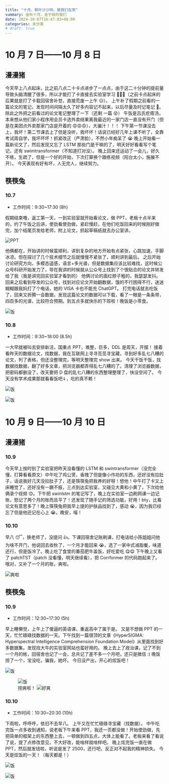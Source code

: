 ```yaml
---
title: "十月，枫叶沙沙响，是我们在笑"
summary: 金秋十月，金子般的我们
date: 2024-10-07T16:47:03+08:00
categories: 未分类
# draft: true
---
```


# 10 月 7 日——10 月 8 日

## 漫漫猪

今天早上八点起床，比之前八点二十卡点进步了一点点，由于这二十分钟的提前量导致头脑清醒了很多，所以才能打了卡直接去实验室学习 🥳🥳🥳（之前卡点起床的后果就是打了卡载回宿舍补觉，直接荒废一上午 😥）。
上午补了假期之前看的一篇论文的笔记，发现时间间隔太久了好多内容记不起来，以后尽量及时记笔记 💪。除此之外把之前看过的论文笔记整理了一下（还剩 一篇 😝）
午饭是吕氏疙瘩汤，本来想从他们家小程序用会员卡选外卖结果离我最近的一家门店一直没有开门（但是在美团点外卖那家门店是开着的 😡😡😡），大骗汁！！！
下午第一节课没去上，我坏！第二节课去上了但是没听，我坏坏！话说已经好几年上课不听了，全靠考试周自学，我坏坏坏！抓紧改正（严肃脸），不然小年痴呆了 😭
晚上开始看一篇新论文了，然后发现又忘了 LSTM 那些门是干嘛的了，明天好好看看写个笔记，还有 swimtransformer（不知道打对没）。
晚上回来还运动了一会儿，好久不练，生疏了，但是一个好的开始，下次打算换个跟练视频（阳台太小，施展不开）。
今天表现有好有坏，人无完人，继续努力。

## 筷筷兔

### 10.7

- 工作时间：9:30~17:30 (8h)

假期结束噜，返工第一天，一到实验室就开始看论文，做 PPT，老板十点半来的，约了午饭之后讲，使劲看使劲做，紧赶慢赶，在他们吃饭回来的时候刚好做完，加个结尾页发给老师，附上论文，抓起草稿纸就去办公室讲。

![PPT](./imgs/ppt.png "讲的就是这个$\Uparrow$PPT")

他俩都在，开始讲的时候蛮顺利，讲到复杂的地方开始有点紧张，心跳加速，手脚冰凉。但在探讨了几个技术细节之后就慢慢不紧张了，顺利讲到最后。
之后开始讨论研究方向，多模态遥感，语言+多光谱，但是数据集应该比较难找，这时候公众号科研开始发力了，导在我讲的时候就从公众号上找到了个很贴合的论文并转发给了我（我是讲完回实验室才看到的）
他俩讨论的面红脖子粗的，我瑟瑟发抖。回来之后看到导发的公众号，找到对应论文开始翻数据，饿的不行困得不行，迷迷糊糊跟我妈打了个电话，她的 VISA 卡也不能充 ChatGPT。
打完电话就去吃饭了，回来又折腾一会数据，发现这篇论文的数据可以下载，看了一眼是一条条带，四百多的光谱，比较符合预期。到五点多就快乐的下班啦！晚饭是小零食。

![饭](./imgs/1007午饭.jpg "烤肉拌饭，还行")

### 10.8

- 工作时间：9:30~18:00 (8.5h)

一大早就被叫去安排新活，国重点 PPT，难整，巨多，DDL 是周天，开摆！
接着看昨天的数据论文，找数据，我在互联网上寻寻觅觅寻宝藏，寻到好多乱七八糟的论文，列了表格，但还没整理完，等明天整理完 show 出来。
今天干饭干饭，找数据找数据，翻了好多文章，把浏览器都弄得乱七八糟的了。清理了浏览器数据，把密码都删没了，改天要把 D 盘的乱七八糟的东西整理整理了，快没空间了。
今天没有学术成果那就看看饭吧$\Downarrow$，吃的真不赖！

![饭](./imgs/1008午饭.jpg "这几个菜都是老员工了")

![饭](./imgs/1008晚饭.jpg "麻辣烫，巨辣，差评")

# 10 月 9 日——10 月 10 日

## 漫漫猪

### 10.9

今天早上按时到了实验室把昨天没看懂的 LSTM 和 swintransformer（没完全懂，打算看看原文）中午吃了鸡公煲，香拽了但是像小作坊的东西，还好没有拉肚子，话说我好几天没拉肚子了，还是筷筷兔把我养的好呀！想他！中午打了卡又上床睡觉了，还好没有一蹶不振，三点到达实验室，又碰见大黄和小黄了，下次给他俩录个视频 😊。下午把 swinlstm 的笔记写了，晚上在实验室一边刷网课一边记账，怒记了两个月的账而且平了！还发现了随手记的筛选功能，好用！bty，比看论文有意思多了！晚上筷筷兔把我早上提的护肤品找到了，感动 😭，因为我已经忘了但是他还记在心上 😭。晚安，喵！

### 10.10

早八 😴，换老师了，没提问 👍。下课回宿舍记账刷课，打电话给小陈姐姐问他为啥不开门，他说回去收秋了，一个月才能回来 😭，选了一家中式减脂餐，味道还行，但是饭冷了。晚上吃了食堂的番茄肥牛盖饭，好吃爱吃 😋😋 下午晚上又看了 patchTST（patch 没看懂，明天继续看），把 Corrformer 的代码跑起来了。哦对，又补了一个月的账，爽啦。

![爽啦](./imgs/好爽.gif "爽啦！")

## 筷筷兔

### 10.9

- 工作时间：12:30~17:30 (5h)

早上睡懒觉，上午上了傻逼的英语课，重返高中了属于是。
又是不想做 PPT 的一天，忙忙碌碌找数据的一天。下午找到一篇很顶的文章《HyperSIGMA: Hyperspectral Intelligence Comprehension Foundation Model》从里面找到好多数据集。发现找大牛的实验室网站也蛮好用的。
晚上去上了政治课，记了不到一个月的帐，回宿舍也记了一会，总共记了差不多一个月吧，还只是微信 :)
晚饭捞了一个，宝没吃，骗我，她坏。
今日没产出，开心的炫饭吧！

![饭](./imgs/1009午饭.jpg "感觉跟昨天的没啥区别")

<figure class="figure">
    <img loading="lazy" src="./imgs/1009晚饭.jpg" alt="饭" title="捞爽啦！"/>
    <figcaption>
        <span>捞爽啦！</span>
        <img loading="lazy" src="./imgs/好爽.gif" alt="好爽" title="好爽"/>
    </figcaption>
</figure>

### 10.10

- 工作时间：10:30~20:30 (10h)

下雨啦，呼呼呼，依旧不去早八。
上午又在忙忙碌碌寻宝藏（找数据）。
中午吃完饭一点多收到通知，说老板下午来看 PPT，我还一页都没做！开始使劲做，先把简单的框架上的东西整上去，一顿做到四五点，大体上能看了。老板来看了看说了说，提了点修改意见，不大好改，能啥样就啥样吧。
晚上炫完饭一直在做 PPT，然后就发钱啦，听说是发了 2500，还行吧，反正对不起我的精神损失。
今天是炫饭的一天！（每天都是！）

![饭](./imgs/1010午饭.jpg "老伙计")

![饭](./imgs/1010晚饭.jpg "老伙计2")

